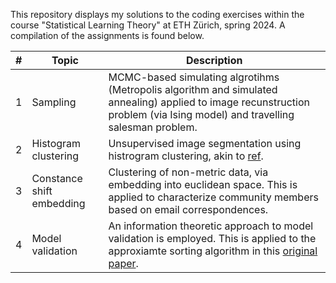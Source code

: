 This repository displays my solutions to the coding exercises within the course "Statistical Learning Theory" at ETH Zürich, spring 2024. A compilation of the assignments is found below.

| # | Topic | Description |
|--------------|-------|-------------|
| 1 | Sampling | MCMC-based simulating algrotihms (Metropolis algorithm and simulated annealing) applied to image recunstruction problem (via Ising model) and travelling salesman problem. |
| 2 | Histogram clustering | Unsupervised image segmentation using histrogram clustering, akin to [ref](https://ieeexplore.ieee.org/document/784981). |
| 3 | Constance shift embedding | Clustering of non-metric data, via embedding into euclidean space. This is applied to characterize community members based on email correspondences. |
| 4 | Model validation | An information theoretic approach to model validation is employed. This is applied to the approxiamte sorting algorithm in this [original paper](https://link.springer.com/book/10.1007/978-3-642-40602-7).|
